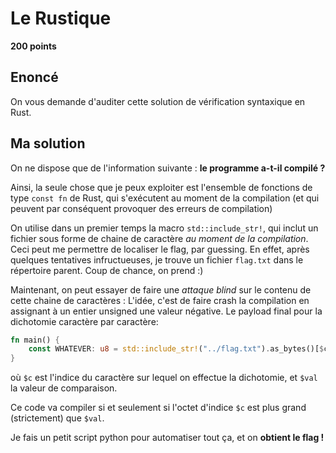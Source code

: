 # Le Rustique

**200 points**

## Enoncé

On vous demande d'auditer cette solution de vérification syntaxique en Rust.

## Ma solution

On ne dispose que de l'information suivante : **le programme a-t-il compilé ?**

Ainsi, la seule chose que je peux exploiter est l'ensemble de fonctions de
type `const fn` de Rust, qui s'exécutent au moment de la compilation (et qui
peuvent par conséquent provoquer des erreurs de compilation)

On utilise dans un premier temps la macro `std::include_str!`, qui inclut un fichier
sous forme de chaine de caractère *au moment de la compilation*.
Ceci peut me permettre de localiser le flag, par guessing. En effet, après
quelques tentatives infructueuses, je trouve un fichier `flag.txt` dans le répertoire parent.
Coup de chance, on prend :)

Maintenant, on peut essayer de faire une *attaque blind* sur le contenu de cette
chaine de caractères :
L'idée, c'est de faire crash la compilation en assignant à un entier unsigned
une valeur négative.
Le payload final pour la dichotomie caractère par caractère:
```Rust
fn main() {
    const WHATEVER: u8 = std::include_str!("../flag.txt").as_bytes()[$c] - $val - 1;
}
```
où `$c` est l'indice du caractère sur lequel on effectue la dichotomie, et `$val` la
valeur de comparaison.

Ce code va compiler si et seulement si l'octet d'indice `$c` est plus grand
(strictement) que `$val`.

Je fais un petit script python pour automatiser tout ça, et on **obtient le flag !**
